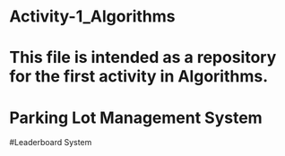# Activity-1_Algorithms
# This file is intended as a repository for the first activity in Algorithms.
# Parking Lot Management System
#Leaderboard System
